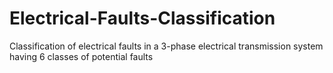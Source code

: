 # Electrical-Faults-Classification
Classification of electrical faults in a 3-phase electrical transmission system having 6 classes of potential faults
